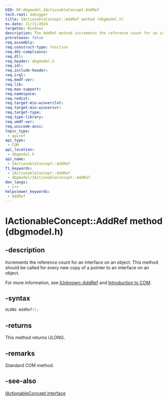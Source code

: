 ```yaml
---
UID: NF:dbgmodel.IActionableConcept.AddRef
tech.root: debugger
title: IActionableConcept::AddRef method (dbgmodel.h)
ms.date: 11/11/2024
targetos: Windows
description: The AddRef method increments the reference count for an interface on an object. This method belongs to the IActionableConcept interface.
prerelease: false
req.assembly: 
req.construct-type: function
req.ddi-compliance: 
req.dll: 
req.header: dbgmodel.h
req.idl: 
req.include-header: 
req.irql: 
req.kmdf-ver: 
req.lib: 
req.max-support: 
req.namespace: 
req.redist: 
req.target-min-winverclnt: 
req.target-min-winversvr: 
req.target-type: 
req.type-library: 
req.umdf-ver: 
req.unicode-ansi: 
topic_type:
 - apiref
api_type:
 - COM
api_location:
 - dbgmodel.h
api_name:
 - IActionableConcept::AddRef
f1_keywords:
 - IActionableConcept::AddRef
 - dbgmodel/IActionableConcept::AddRef
dev_langs:
 - c++
helpviewer_keywords:
 - AddRef
---
```


# IActionableConcept::AddRef method (dbgmodel.h)

## -description

Increments the reference count for an interface on an object. This method should be called for every new copy of a pointer to an interface on an object. 

For more information, see [IUnknown::AddRef](/windows/win32/api/unknwn/nf-unknwn-iunknown-addref) and [Introduction to COM](/cpp/atl/introduction-to-com).

## -syntax

```cpp
ULONG AddRef();
```

## -returns

This method returns ULONG.

## -remarks

Standard COM method.

## -see-also

[IActionableConcept interface](nn-dbgmodel-iactionableconcept.md)
